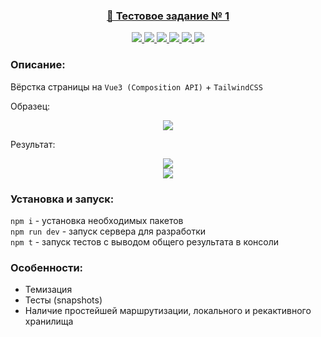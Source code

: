<h3 align="center">
  <a href="https://test-task-ten-phi.vercel.app/">
    💼 Тестовое задание № 1
  </a>
</h3>

<p align="center">
  <a href="https://vuejs.org/">
    <img src="https://img.shields.io/badge/Vue-3.2.47-blue?style=plastic&logo=vuedotjs"/>
  </a>
  <a href="https://vitejs.dev/">
    <img src="https://img.shields.io/badge/Vite-4.1.4-blue?style=plastic&logo=vite"/>
  </a>
  <a href="https://vitest.dev/">
    <img src="https://img.shields.io/badge/Vitest-0.30.0-blue?style=plastic&logo=vitest"/>
  </a>
  <a href="https://testing-library.com/">
    <img src="https://img.shields.io/badge/Testing library-7.0.0-blue?style=plastic&logo=testinglibrary"/>
  </a>  
  <a href="https://tailwindcss.com/">
    <img src="https://img.shields.io/badge/TailwindCSS-3.3.1-blue?style=plastic&logo=tailwindcss"/>
  </a>
  <a href="https://postcss.org/">
    <img src="https://img.shields.io/badge/PostCSS-8.4.21-blue?style=plastic&logo=postcss"/>
  </a>
</p>

### Описание:

Вёрстка страницы на `Vue3 (Composition API)` + `TailwindCSS`

Образец:

<div align="center">
  <a href="">
    <img src="https://user-images.githubusercontent.com/96790009/231066252-83b0854f-de2b-4358-ba97-598a56637f0b.png"/>
  </a>
</div>

Результат:

<div align="center">
  <a href="https://test-task-ten-phi.vercel.app/">
    <img src="https://user-images.githubusercontent.com/96790009/231063340-0dba99e0-b67f-48e0-b274-4597a13bdadc.png"/>
  </a>
</div>

<div align="center">
  <a href="https://test-task-ten-phi.vercel.app/">
    <img src="https://user-images.githubusercontent.com/96790009/231063034-f9d9991b-c71a-4f65-97d9-779a3533a2e1.png"/>
  </a>
</div>

### Установка и запуск:

`npm i` - установка необходимых пакетов  
`npm run dev` - запуск сервера для разработки  
`npm t` - запуск тестов с выводом общего результата в консоли

### Особенности:
- Темизация
- Тесты (snapshots)
- Наличие простейшей маршрутизации, локального и рекактивного хранилища

